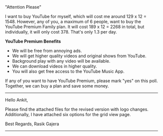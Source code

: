 

"Attention Please"

I want to buy YouTube for myself, which will cost me around 129 x 12 = 1548. However, any of you, a maximum of 6 people, want to buy the YouTube Premium Family plan. It will cost 189 x 12 = 2268 in total, but individually, it will only cost 378. That's only 1.3 per day.

**YouTube Premium Benefits**
- We will be free from annoying ads.
- We will get higher quality videos and original shows from YouTube.
- Background play with any video will be available.
- We can download videos in higher quality.
- You will also get free access to the YouTube Music App.

If any of you want to have YouTube Premium, please mark "yes" on this poll. Together, we can buy a plan and save some money.


---
Hello Ankit,

Please find the attached files for the revised version with logo changes. Additionally, I have attached six options for the grid view page.

Best Regards, 
Rasik Gajera

---

